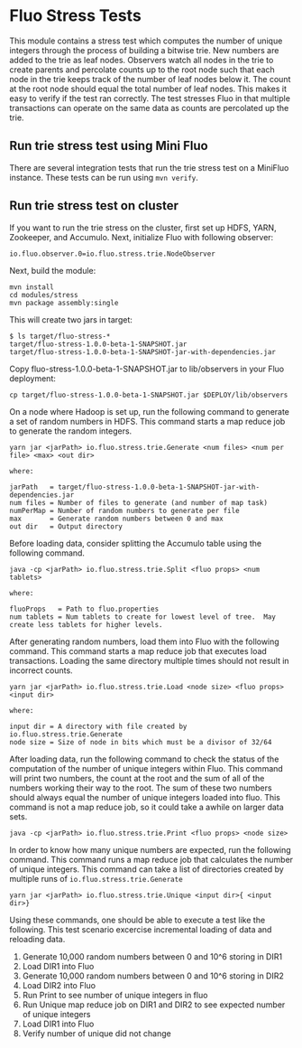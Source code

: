 
Fluo Stress Tests
=====================

This module contains a stress test which computes the number of unique integers 
through the process of building a bitwise trie.  New numbers are added to the trie as
leaf nodes.  Observers watch all nodes in the trie to create parents and percolate
counts up to the root node such that each node in the trie keeps track of the number 
of leaf nodes below it. The count at the root node should equal the total number of
leaf nodes.  This makes it easy to verify if the test ran correctly. The test stresses
Fluo in that multiple transactions can operate on the same data as counts are
percolated up the trie.

Run trie stress test using Mini Fluo
----------------------------------------

There are several integration tests that run the trie stress test on a MiniFluo instance.
These tests can be run using `mvn verify`.

Run trie stress test on cluster
-------------------------------

If you want to run the trie stress on the cluster, first set up HDFS, YARN, Zookeeper, 
and Accumulo. Next, initialize Fluo with following observer:
```
io.fluo.observer.0=io.fluo.stress.trie.NodeObserver
```

Next, build the module:
```
mvn install
cd modules/stress
mvn package assembly:single
```

This will create two jars in target:
```
$ ls target/fluo-stress-*
target/fluo-stress-1.0.0-beta-1-SNAPSHOT.jar  
target/fluo-stress-1.0.0-beta-1-SNAPSHOT-jar-with-dependencies.jar
```

Copy fluo-stress-1.0.0-beta-1-SNAPSHOT.jar to lib/observers in your Fluo deployment:
```
cp target/fluo-stress-1.0.0-beta-1-SNAPSHOT.jar $DEPLOY/lib/observers
```

On a node where Hadoop is set up, run the following command to generate a set
of random numbers in HDFS.  This command starts a map reduce job to generate
the random integers.

```
yarn jar <jarPath> io.fluo.stress.trie.Generate <num files> <num per file> <max> <out dir>

where:

jarPath   = target/fluo-stress-1.0.0-beta-1-SNAPSHOT-jar-with-dependencies.jar
num files = Number of files to generate (and number of map task)
numPerMap = Number of random numbers to generate per file
max       = Generate random numbers between 0 and max
out dir   = Output directory
```

Before loading data, consider splitting the Accumulo table using the following
command.

```
java -cp <jarPath> io.fluo.stress.trie.Split <fluo props> <num tablets>

where:

fluoProps   = Path to fluo.properties
num tablets = Num tablets to create for lowest level of tree.  May create less tablets for higher levels.
```

After generating random numbers, load them into Fluo with the following
command.  This command starts a map reduce job that executes load transactions.
Loading the same directory multiple times should not result in incorrect
counts.

```
yarn jar <jarPath> io.fluo.stress.trie.Load <node size> <fluo props> <input dir>

where:

input dir = A directory with file created by io.fluo.stress.trie.Generate
node size = Size of node in bits which must be a divisor of 32/64
```

After loading data, run the following command to check the status of the
computation of the number of unique integers within Fluo.  This command will
print two numbers, the count at the root and the sum of all of the numbers
working their way to the root.  The sum of these two numbers should always
equal the number of unique integers loaded into fluo.  This command is not a
map reduce job, so it could take a awhile on larger data sets.

```
java -cp <jarPath> io.fluo.stress.trie.Print <fluo props> <node size>
```

In order to know how many unique numbers are expected, run the following
command.  This command runs a map reduce job that calculates the number of
unique integers.  This command can take a list of directories created by
multiple runs of `io.fluo.stress.trie.Generate`

```
yarn jar <jarPath> io.fluo.stress.trie.Unique <input dir>{ <input dir>}

```

Using these commands, one should be able to execute a test like the following.
This test scenario excercise incremental loading of data and reloading data.

 1. Generate 10,000 random numbers between 0 and 10^6 storing in DIR1
 2. Load DIR1 into Fluo
 3. Generate 10,000 random numbers between 0 and 10^6 storing in DIR2
 4. Load DIR2 into Fluo
 5. Run Print to see number of unique integers in fluo
 6. Run Unique map reduce job on DIR1 and DIR2 to see expected number of unique integers
 7. Load DIR1 into Fluo
 8. Verify number of unique did not change


